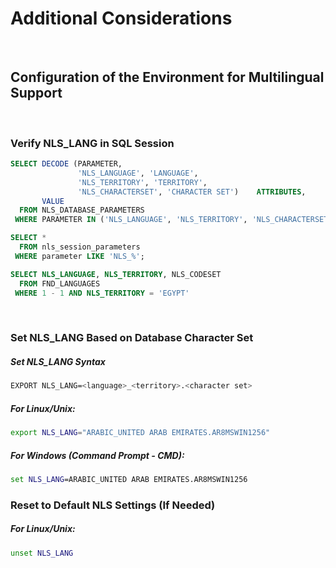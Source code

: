 # Additional Considerations

<br>

## Configuration of the Environment for Multilingual Support

<br>

### Verify NLS_LANG in SQL Session

``` sql
SELECT DECODE (PARAMETER,
               'NLS_LANGUAGE', 'LANGUAGE',
               'NLS_TERRITORY', 'TERRITORY',
               'NLS_CHARACTERSET', 'CHARACTER SET')    ATTRIBUTES,
       VALUE
  FROM NLS_DATABASE_PARAMETERS
 WHERE PARAMETER IN ('NLS_LANGUAGE', 'NLS_TERRITORY', 'NLS_CHARACTERSET');
```

``` sql
SELECT *
  FROM nls_session_parameters
 WHERE parameter LIKE 'NLS_%';
```

```sql
SELECT NLS_LANGUAGE, NLS_TERRITORY, NLS_CODESET
  FROM FND_LANGUAGES
 WHERE 1 - 1 AND NLS_TERRITORY = 'EGYPT'
```

<br>

### Set NLS_LANG Based on Database Character Set

##### Set NLS_LANG Syntax
``` bash
EXPORT NLS_LANG=<language>_<territory>.<character set>
```

##### For Linux/Unix:

``` bash
export NLS_LANG="ARABIC_UNITED ARAB EMIRATES.AR8MSWIN1256"
```

##### For Windows (Command Prompt - CMD):

``` cmd
set NLS_LANG=ARABIC_UNITED ARAB EMIRATES.AR8MSWIN1256
```

### Reset to Default NLS Settings (If Needed)

##### For Linux/Unix:

``` bash
unset NLS_LANG
```
